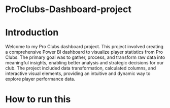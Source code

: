# ProClubs-Dashboard-project

# Introduction
Welcome to my Pro Clubs dashboard project. This project involved creating a comprehensive Power BI dashboard to visualize player statistics from Pro Clubs. The primary goal was to gather, process, and transform raw data into meaningful insights, enabling better analysis and strategic decisions for our club. The project included data transformation, calculated columns, and interactive visual elements, providing an intuitive and dynamic way to explore player performance data.

# How to run this 

